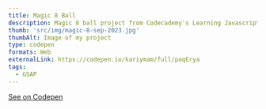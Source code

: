 ```yaml
---
title: Magic 8 Ball
description: Magic 8 ball project from Codecademy's Learning Javascript
thumb: 'src/img/magic-8-sep-2023.jpg'
thumbAlt: Image of my project
type: codepen
formats: Web
externalLink: https://codepen.io/kariymam/full/poqErya
tags:
  - GSAP
---
```


[See on Codepen](https://codepen.io/kariymam/full/poqErya)